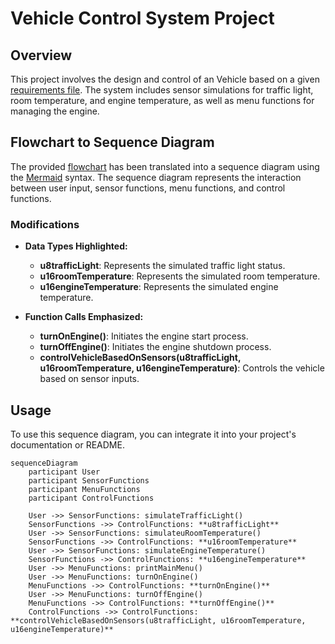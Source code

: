 # Vehicle Control System Project

## Overview

This project involves the design and control of an Vehicle based on a given [requirements file](https://github.com/Salahbendary/VehicleControlSystem/blob/main/Mini%20Project%201_C%20Programming.pdf). The system includes sensor simulations for traffic light, room temperature, and engine temperature, as well as menu functions for managing the engine.

## Flowchart to Sequence Diagram

The provided [flowchart](https://github.com/Salahbendary/VehicleControlSystem/blob/main/flowChart.md) has been translated into a sequence diagram using the [Mermaid](https://mermaid-js.github.io/mermaid/) syntax. The sequence diagram represents the interaction between user input, sensor functions, menu functions, and control functions.

### Modifications

- **Data Types Highlighted:**
  - **u8trafficLight**: Represents the simulated traffic light status.
  - **u16roomTemperature**: Represents the simulated room temperature.
  - **u16engineTemperature**: Represents the simulated engine temperature.

- **Function Calls Emphasized:**
  - **turnOnEngine()**: Initiates the engine start process.
  - **turnOffEngine()**: Initiates the engine shutdown process.
  - **controlVehicleBasedOnSensors(u8trafficLight, u16roomTemperature, u16engineTemperature)**: Controls the vehicle based on sensor inputs.

## Usage

To use this sequence diagram, you can integrate it into your project's documentation or README.

```mermaid
sequenceDiagram
    participant User
    participant SensorFunctions
    participant MenuFunctions
    participant ControlFunctions

    User ->> SensorFunctions: simulateTrafficLight()
    SensorFunctions ->> ControlFunctions: **u8trafficLight**
    User ->> SensorFunctions: simulateuRoomTemperature()
    SensorFunctions ->> ControlFunctions: **u16roomTemperature**
    User ->> SensorFunctions: simulateEngineTemperature()
    SensorFunctions ->> ControlFunctions: **u16engineTemperature**
    User ->> MenuFunctions: printMainMenu()
    User ->> MenuFunctions: turnOnEngine()
    MenuFunctions ->> ControlFunctions: **turnOnEngine()**
    User ->> MenuFunctions: turnOffEngine()
    MenuFunctions ->> ControlFunctions: **turnOffEngine()**
    ControlFunctions ->> ControlFunctions: **controlVehicleBasedOnSensors(u8trafficLight, u16roomTemperature, u16engineTemperature)**
